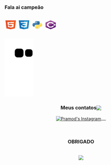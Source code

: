 <div align="left">
  <h3>Fala ai campeão</h3></br>
</div>
<div style="display: inline_block">
  <img align="center" alt="Jeff-HTML" height="30" width="40" src="https://raw.githubusercontent.com/devicons/devicon/master/icons/html5/html5-original.svg">
  <img align="center" alt="Jeff-CSS" height="30" width="40" src="https://raw.githubusercontent.com/devicons/devicon/master/icons/css3/css3-original.svg">
  <img align="center" alt="Jeff-Python" height="30" width="40" src="https://raw.githubusercontent.com/devicons/devicon/master/icons/python/python-original.svg">
  <img align="center" alt="Jeff-Csharp" height="30" width="40" src="https://raw.githubusercontent.com/devicons/devicon/master/icons/csharp/csharp-original.svg">
  
 ##

<div> 
  
 ![Snake animation](https://github.com/rafaballerini/rafaballerini/blob/output/github-contribution-grid-snake.svg)
</div>
<div align="center">
<h3 align="center"> Meus contatos<img align="center" src="https://github.com/rajput2107/rajput2107/blob/master/Assets/Handshake.gif" height="33px" /></h3> 
</div>

<div align="center">
<a href="https://www.instagram.com/gueedes.jpeg/" target="blank">
<img align="center" alt="Pramod's Instagram" width="30px" src="https://www.vectorlogo.zone/logos/instagram/instagram-icon.svg" /> &nbsp; &nbsp;
</a>
</div>
<br/>
<br/>
<div align="center">
<h3 align="center">OBRIGADO</h3></br>
<img align="center" src="https://c.tenor.com/pUHK9yNpRj8AAAAM/casimito-casimiro.gif"/>
</div>
